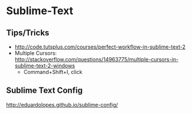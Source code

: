 # Sublime-Text

## Tips/Tricks
* <http://code.tutsplus.com/courses/perfect-workflow-in-sublime-text-2>
* Multiple Cursors: <http://stackoverflow.com/questions/14963775/multiple-cursors-in-sublime-text-2-windows>
	* Command+Shift+I, click

## Sublime Text Config

<http://eduardolopes.github.io/sublime-config/>